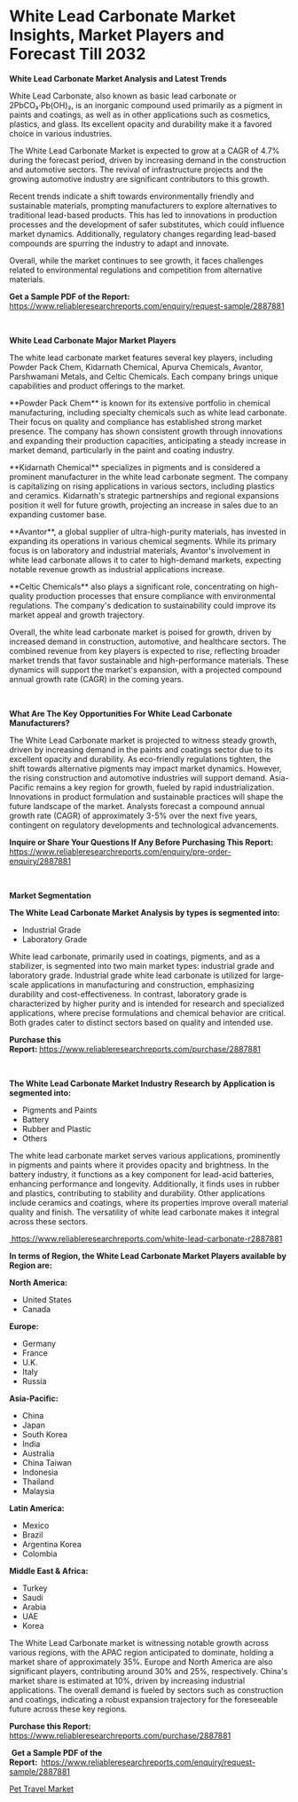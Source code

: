 <p><h1>White Lead Carbonate Market Insights, Market Players and Forecast Till 2032</h1></p><p><strong>White Lead Carbonate Market Analysis and Latest Trends</strong></p>
<p><p>White Lead Carbonate, also known as basic lead carbonate or 2PbCO₃·Pb(OH)₂, is an inorganic compound used primarily as a pigment in paints and coatings, as well as in other applications such as cosmetics, plastics, and glass. Its excellent opacity and durability make it a favored choice in various industries. </p><p>The White Lead Carbonate Market is expected to grow at a CAGR of 4.7% during the forecast period, driven by increasing demand in the construction and automotive sectors. The revival of infrastructure projects and the growing automotive industry are significant contributors to this growth. </p><p>Recent trends indicate a shift towards environmentally friendly and sustainable materials, prompting manufacturers to explore alternatives to traditional lead-based products. This has led to innovations in production processes and the development of safer substitutes, which could influence market dynamics. Additionally, regulatory changes regarding lead-based compounds are spurring the industry to adapt and innovate. </p><p>Overall, while the market continues to see growth, it faces challenges related to environmental regulations and competition from alternative materials.</p></p>
<p><strong>Get a Sample PDF of the Report:&nbsp;</strong> <a href="https://www.reliableresearchreports.com/enquiry/request-sample/2887881?utm_campaign=2788&utm_medium=2&utm_source=Github&utm_content=ia&utm_term=14032025&utm_id=white-lead-carbonate">https://www.reliableresearchreports.com/enquiry/request-sample/2887881</a></p>
<p>&nbsp;</p>
<p><strong>White Lead Carbonate Major Market Players</strong></p>
<p><p>The white lead carbonate market features several key players, including Powder Pack Chem, Kidarnath Chemical, Apurva Chemicals, Avantor, Parshwamani Metals, and Celtic Chemicals. Each company brings unique capabilities and product offerings to the market.</p><p>**Powder Pack Chem** is known for its extensive portfolio in chemical manufacturing, including specialty chemicals such as white lead carbonate. Their focus on quality and compliance has established strong market presence. The company has shown consistent growth through innovations and expanding their production capacities, anticipating a steady increase in market demand, particularly in the paint and coating industry.</p><p>**Kidarnath Chemical** specializes in pigments and is considered a prominent manufacturer in the white lead carbonate segment. The company is capitalizing on rising applications in various sectors, including plastics and ceramics. Kidarnath's strategic partnerships and regional expansions position it well for future growth, projecting an increase in sales due to an expanding customer base.</p><p>**Avantor**, a global supplier of ultra-high-purity materials, has invested in expanding its operations in various chemical segments. While its primary focus is on laboratory and industrial materials, Avantor's involvement in white lead carbonate allows it to cater to high-demand markets, expecting notable revenue growth as industrial applications increase.</p><p>**Celtic Chemicals** also plays a significant role, concentrating on high-quality production processes that ensure compliance with environmental regulations. The company's dedication to sustainability could improve its market appeal and growth trajectory.</p><p>Overall, the white lead carbonate market is poised for growth, driven by increased demand in construction, automotive, and healthcare sectors. The combined revenue from key players is expected to rise, reflecting broader market trends that favor sustainable and high-performance materials. These dynamics will support the market's expansion, with a projected compound annual growth rate (CAGR) in the coming years.</p></p>
<p>&nbsp;</p>
<p><strong>What Are The Key Opportunities For White Lead Carbonate Manufacturers?</strong></p>
<p><p>The White Lead Carbonate market is projected to witness steady growth, driven by increasing demand in the paints and coatings sector due to its excellent opacity and durability. As eco-friendly regulations tighten, the shift towards alternative pigments may impact market dynamics. However, the rising construction and automotive industries will support demand. Asia-Pacific remains a key region for growth, fueled by rapid industrialization. Innovations in product formulation and sustainable practices will shape the future landscape of the market. Analysts forecast a compound annual growth rate (CAGR) of approximately 3-5% over the next five years, contingent on regulatory developments and technological advancements.</p></p>
<p><strong>Inquire or Share Your Questions If Any Before Purchasing This Report:</strong> <a href="https://www.reliableresearchreports.com/enquiry/pre-order-enquiry/2887881?utm_campaign=2788&utm_medium=2&utm_source=Github&utm_content=ia&utm_term=14032025&utm_id=white-lead-carbonate">https://www.reliableresearchreports.com/enquiry/pre-order-enquiry/2887881</a></p>
<p>&nbsp;</p>
<p><strong>Market Segmentation</strong></p>
<p><strong>The White Lead Carbonate Market Analysis by types is segmented into:</strong></p>
<p><ul><li>Industrial Grade</li><li>Laboratory Grade</li></ul></p>
<p><p>White lead carbonate, primarily used in coatings, pigments, and as a stabilizer, is segmented into two main market types: industrial grade and laboratory grade. Industrial grade white lead carbonate is utilized for large-scale applications in manufacturing and construction, emphasizing durability and cost-effectiveness. In contrast, laboratory grade is characterized by higher purity and is intended for research and specialized applications, where precise formulations and chemical behavior are critical. Both grades cater to distinct sectors based on quality and intended use.</p></p>
<p><strong>Purchase this Report:&nbsp;</strong><a href="https://www.reliableresearchreports.com/purchase/2887881?utm_campaign=2788&utm_medium=2&utm_source=Github&utm_content=ia&utm_term=14032025&utm_id=white-lead-carbonate">https://www.reliableresearchreports.com/purchase/2887881</a></p>
<p>&nbsp;</p>
<p><strong>The White Lead Carbonate Market Industry Research by Application is segmented into:</strong></p>
<p><ul><li>Pigments and Paints</li><li>Battery</li><li>Rubber and Plastic</li><li>Others</li></ul></p>
<p><p>The white lead carbonate market serves various applications, prominently in pigments and paints where it provides opacity and brightness. In the battery industry, it functions as a key component for lead-acid batteries, enhancing performance and longevity. Additionally, it finds uses in rubber and plastics, contributing to stability and durability. Other applications include ceramics and coatings, where its properties improve overall material quality and finish. The versatility of white lead carbonate makes it integral across these sectors.</p></p>
<p><a href="https://www.reliableresearchreports.com/white-lead-carbonate-r2887881?utm_campaign=2788&utm_medium=2&utm_source=Github&utm_content=ia&utm_term=14032025&utm_id=white-lead-carbonate">&nbsp;https://www.reliableresearchreports.com/white-lead-carbonate-r2887881</a></p>
<p><strong>In terms of Region, the White Lead Carbonate Market Players available by Region are:</strong></p>
<p>
    <p> <strong> North America: </strong>
        <ul>
            <li>United States</li>
            <li>Canada</li>
        </ul>
        </p> 
    <p> <strong> Europe: </strong>
        <ul>
            <li>Germany</li>
            <li>France</li>
            <li>U.K.</li>
            <li>Italy</li>
            <li>Russia</li>
        </ul>
        </p> 
    <p> <strong> Asia-Pacific: </strong>
        <ul>
            <li>China</li>
            <li>Japan</li>
            <li>South Korea</li>
            <li>India</li>
            <li>Australia</li>
            <li>China Taiwan</li>
            <li>Indonesia</li>
            <li>Thailand</li>
            <li>Malaysia</li>
        </ul>
        </p> 
    <p> <strong> Latin America: </strong>
        <ul>
            <li>Mexico</li>
            <li>Brazil</li>
            <li>Argentina Korea</li>
            <li>Colombia</li>
        </ul>
        </p> 
    <p> <strong> Middle East & Africa: </strong>
        <ul>
            <li>Turkey</li>
            <li>Saudi</li>
            <li>Arabia</li>
            <li>UAE</li>
            <li>Korea</li>
        </ul>
    </p>
    </p>
<p><p>The White Lead Carbonate market is witnessing notable growth across various regions, with the APAC region anticipated to dominate, holding a market share of approximately 35%. Europe and North America are also significant players, contributing around 30% and 25%, respectively. China's market share is estimated at 10%, driven by increasing industrial applications. The overall demand is fueled by sectors such as construction and coatings, indicating a robust expansion trajectory for the foreseeable future across these key regions.</p></p>
<p><strong>Purchase this Report: </strong><a href="https://www.reliableresearchreports.com/purchase/2887881?utm_campaign=2788&utm_medium=2&utm_source=Github&utm_content=ia&utm_term=14032025&utm_id=white-lead-carbonate">https://www.reliableresearchreports.com/purchase/2887881</a></p>
<p>&nbsp;<strong>Get a Sample PDF of the Report:&nbsp;&nbsp;</strong><a href="https://www.reliableresearchreports.com/enquiry/request-sample/2887881?utm_campaign=2788&utm_medium=2&utm_source=Github&utm_content=ia&utm_term=14032025&utm_id=white-lead-carbonate">https://www.reliableresearchreports.com/enquiry/request-sample/2887881</a></p>
<p><strong></strong></p>
<p><p><a href="https://github.com/tumacaakesha78/Market-Research-Report-List-1/blob/main/pet-travel-market.md?utm_campaign=2788&utm_medium=2&utm_source=Github&utm_content=ia&utm_term=14032025&utm_id=white-lead-carbonate">Pet Travel Market</a></p></p>